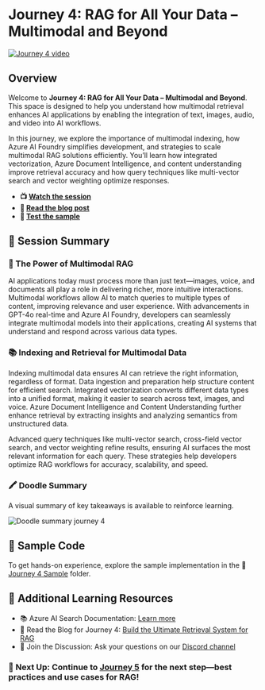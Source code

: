 # Journey 4: RAG for All Your Data – Multimodal and Beyond

[![Journey 4 video](https://github.com/user-attachments/assets/b6c45f1e-6bbe-4f6e-95ee-5bb949c15b95)](https://aka.ms/rag-time/journey4)

## Overview

Welcome to **Journey 4: RAG for All Your Data – Multimodal and Beyond**. This space is designed to help you understand how multimodal retrieval enhances AI applications by enabling the integration of text, images, audio, and video into AI workflows.

In this journey, we explore the importance of multimodal indexing, how Azure AI Foundry simplifies development, and strategies to scale multimodal RAG solutions efficiently. You’ll learn how integrated vectorization, Azure Document Intelligence, and content understanding improve retrieval accuracy and how query techniques like multi-vector search and vector weighting optimize responses.

* **📺 [Watch the session](https://aka.ms/rag-time/journey4)**
* **📝 [Read the blog post](https://aka.ms/rag-time/journey4-blog)**
* **🚀 [Test the sample](./sample/)**

## 🎥 Session Summary

### 🎥 The Power of Multimodal RAG

AI applications today must process more than just text—images, voice, and documents all play a role in delivering richer, more intuitive interactions. Multimodal workflows allow AI to match queries to multiple types of content, improving relevance and user experience. With advancements in GPT-4o real-time and Azure AI Foundry, developers can seamlessly integrate multimodal models into their applications, creating AI systems that understand and respond across various data types.

### 📚 Indexing and Retrieval for Multimodal Data

Indexing multimodal data ensures AI can retrieve the right information, regardless of format. Data ingestion and preparation help structure content for efficient search. Integrated vectorization converts different data types into a unified format, making it easier to search across text, images, and voice. Azure Document Intelligence and Content Understanding further enhance retrieval by extracting insights and analyzing semantics from unstructured data.

Advanced query techniques like multi-vector search, cross-field vector search, and vector weighting refine results, ensuring AI surfaces the most relevant information for each query. These strategies help developers optimize RAG workflows for accuracy, scalability, and speed.

### 🖍 Doodle Summary

A visual summary of key takeaways is available to reinforce learning.

![Doodle summary journey 4](./../images/visuals/J4-recap.png)

## 📂 Sample Code

To get hands-on experience, explore the sample implementation in the 📂 [Journey 4 Sample](./sample/) folder.

## 🔗 Additional Learning Resources

- 📚 Azure AI Search Documentation: [Learn more](https://learn.microsoft.com/en-us/azure/search/)
- 📝 Read the Blog for Journey 4: [Build the Ultimate Retrieval System for RAG](https://aka.ms/rag-time/journey4-blog)
- 💬 Join the Discussion: Ask your questions on our [Discord channel](https://aka.ms/rag-time/discord)

### 🚀 Next Up: Continue to [Journey 5](./../Journey%205%20-%20Hero%20use%20cases%20for%20RAG/) for the next step—best practices and use cases for RAG!
